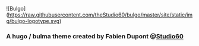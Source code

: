 
![Bulgo] (https://raw.githubusercontent.com/theStudio60/bulgo/master/site/static/img/bulgo-logotype.svg)

### A hugo / bulma theme created by Fabien Dupont @[Studio60](https://studio60.ch)
